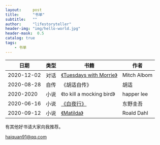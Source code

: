 ```yaml
---
layout:     post
title:      "书单"
subtitle:   ""
author:     "lifestoryteller"
header-img: "img/hello-world.jpg"
header-mask:  0.5
catalog: true
tags:
    - 书单
---
```


|日期|类型|书籍|作者|
|---|---|---|---|
|2020-12-02|对话| [《Tuesdays with Morrie》](https://lifestoryteller.github.io/2020/12/02/Tuesdays-with-Morrie.html)| Mitch Albom  |
|2020-08-28|自传| 《胡适自传》| 胡适  |
|2020-2020|小说| 《to kill a mocking bird》|  happer lee|
|2020-06-16|小说|[《白夜行》](https://github.com/lifestoryteller/lifestoryteller.github.io/blob/master/_posts/2020-06-25-%E8%AF%BB%E4%B9%A6%E7%AC%94%E8%AE%B0%EF%BC%9A%E7%99%BD%E5%A4%9C%E8%A1%8C.md)|东野圭吾
|2020-09-12|小说|[《Matilda》](https://mp.weixin.qq.com/s?__biz=MzIxNjU5NjAzNA==&mid=2247484351&idx=1&sn=ae9630a94e95f2411c3b9c7aa1e31ffe&chksm=9787e892a0f06184acb7207768973566882a0e56ea7c40cd39645b5b4cd5590a390cf5e4d0a9&scene=126&sessionid=1599911720&key=3542bed875d644de34ca44a76139309a9adb97c4070283112d6f236dadf9b1f0cccd965ed377c85c8c0f7d57e44f21ac0be69f35b16ea13e1b97155959199ea562a31276650e658310141aef34429904b7d03df91bb1f54a41f5c4eef74b6cb95543c3662b5524999fdeef1bbbf7c5a1410ea70cae4e5bcff7a27b8feb3dd2e6&ascene=1&uin=MTMyMzIyNzQ2Nw%3D%3D&devicetype=Windows+10+x64&version=62090529&lang=en&exportkey=AXjJLdsjB%2B3xugrlZ488m4I%3D&pass_ticket=EFi%2FDtwKwo5XmhNzE2gwaeTmJrYbUD5z%2FdyFk%2FIoh6xG2%2F%2FgB9Z0ILDLkeci8JlE&wx_header=0)|Roald Dahl


有其他好书请大家向我推荐。

[haiquan91@qq.com](haiquan91@qq.com)
